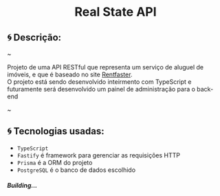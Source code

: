 
### <h1 align="center">Real State API</h1>


### <h2>:cyclone: Descrição:</h2>

~<p>Projeto de uma API RESTful que representa um serviço de aluguel de imóveis, e que é baseado no site [Rentfaster](https://www.rentfaster.ca/).<br/>
O projeto está sendo desenvolvido inteirmento com TypeScript e futuramente será desenvolvido um painel de administração para o back-end</p>~


#### <h2>:cyclone: Tecnologias usadas:</h2>

<ul>
  <li><code>TypeScript</code></li>
  <li><code>Fastify</code> é framework para gerenciar as requisições HTTP</li>
  <li><code>Prisma</code> é a ORM do projeto</li>
  <li><code>PostgreSQL</code> é o banco de dados escolhido</li>
</ul>

##### Building...
